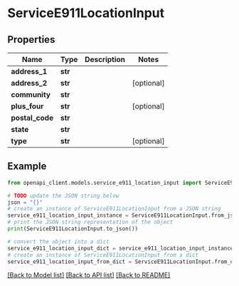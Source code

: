 # ServiceE911LocationInput


## Properties

Name | Type | Description | Notes
------------ | ------------- | ------------- | -------------
**address_1** | **str** |  | 
**address_2** | **str** |  | [optional] 
**community** | **str** |  | 
**plus_four** | **str** |  | [optional] 
**postal_code** | **str** |  | 
**state** | **str** |  | 
**type** | **str** |  | [optional] 

## Example

```python
from openapi_client.models.service_e911_location_input import ServiceE911LocationInput

# TODO update the JSON string below
json = "{}"
# create an instance of ServiceE911LocationInput from a JSON string
service_e911_location_input_instance = ServiceE911LocationInput.from_json(json)
# print the JSON string representation of the object
print(ServiceE911LocationInput.to_json())

# convert the object into a dict
service_e911_location_input_dict = service_e911_location_input_instance.to_dict()
# create an instance of ServiceE911LocationInput from a dict
service_e911_location_input_from_dict = ServiceE911LocationInput.from_dict(service_e911_location_input_dict)
```
[[Back to Model list]](../README.md#documentation-for-models) [[Back to API list]](../README.md#documentation-for-api-endpoints) [[Back to README]](../README.md)


